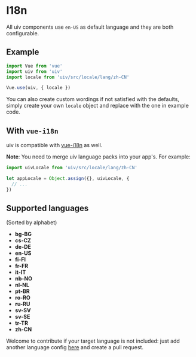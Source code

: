 # I18n

All uiv components use `en-US` as default language and they are both configurable.

## Example

```javascript
import Vue from 'vue'
import uiv from 'uiv'
import locale from 'uiv/src/locale/lang/zh-CN'

Vue.use(uiv, { locale })
```

You can also create custom wordings if not satisfied with the defaults, simply create your own `locale` object and replace with the one in example code.

## With `vue-i18n`

uiv is compatible with [vue-i18n](https://github.com/kazupon/vue-i18n) as well.

**Note**: You need to merge uiv language packs into your app's. For example:

```javascript
import uivLocale from 'uiv/src/locale/lang/zh-CN'

let appLocale = Object.assign({}, uivLocale, {
  // ...
})
```

## Supported languages

(Sorted by alphabet)

* **bg-BG**
* **cs-CZ**
* **de-DE**
* **en-US**
* **fi-FI**
* **fr-FR**
* **it-IT**
* **nb-NO**
* **nl-NL**
* **pt-BR**
* **ro-RO**
* **ru-RU**
* **sv-SV**
* **sv-SE**
* **tr-TR**
* **zh-CN**

Welcome to contribute if your target language is not included: just add another language config [here](https://github.com/wxsms/uiv/blob/dev/src/locale/lang) and create a pull request.
